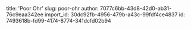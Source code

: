 title: 'Poor Ohr'
slug: poor-ohr
author: 7077c6bb-43d8-42d0-ab31-76c9eaa342ee
import_id: 30dc92fb-4956-479b-a43c-99fdf4ce4837
id: 7493618b-fd99-4174-8774-341dcfd02b94
